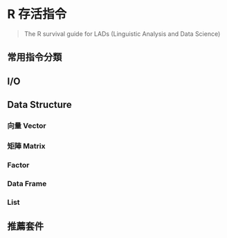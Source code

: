# R 存活指令

> The R survival guide for LADs (Linguistic Analysis and Data Science) 

## 常用指令分類

## I/O




## Data Structure
### 向量 Vector
### 矩陣 Matrix
### Factor
### Data Frame
### List 






## 推薦套件




